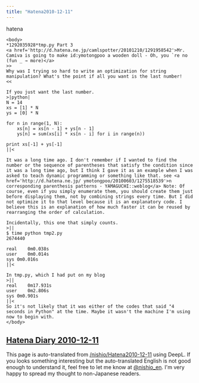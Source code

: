 ```yaml
---
title: "Hatena2010-12-11"
---
```


hatena

```
<body>
*1292035928*tmp.py Part 3
<a href='http://d.hatena.ne.jp/camlspotter/20101210/1291958542'>Mr. Camiva is going to make id:ymotongpoo a wooden doll - Oh, you `re no (fun _ → more)</a>
>>
Why was I trying so hard to write an optimization for string manipulation? What's the point if all you want is the last number!
<<

If you just want the last number.
>|python|
N = 14
xs = [1] * N
ys = [0] * N

for n in range(1, N):
    xs[n] = xs[n - 1] + ys[n - 1]
    ys[n] = sum(xs[i] * xs[n - i] for i in range(n))
    
print xs[-1] + ys[-1]
||<

It was a long time ago. I don't remember if I wanted to find the number or the sequence of parentheses that satisfy the condition since it was a long time ago, but I think I gave it as an example when I was asked to teach dynamic programming or something like that. see <a href='http://d.hatena.ne.jp/ ymotongpoo/20100603/1275518539'>n corresponding parenthesis patterns - YAMAGUCHI::weblog</a> Note: Of course, even if you simply enumerate them, you should create them just before displaying them, not by combining strings every time. But I did not optimize it to that level because it is an explanatory code. I believe this is an explanation of how much faster it can be reused by rearranging the order of calculation.

Incidentally, this one that simply counts.
>||
$ time python tmp2.py
2674440

real	0m0.038s
user	0m0.014s
sys	0m0.016s
||<

In tmp.py, which I had put on my blog
>||
real	0m17.931s
user	0m2.806s
sys	0m0.901s
||<
So it's not likely that it was either of the codes that said "4 seconds in Python" at the time. Maybe it wasn't the machine I'm using now to begin with.
</body>
```


[Hatena Diary 2010-12-11](https://nishiohirokazu.hatenadiary.org/archive/2010/12/11)
---
This page is auto-translated from [/nishio/Hatena2010-12-11](https://scrapbox.io/nishio/Hatena2010-12-11) using DeepL. If you looks something interesting but the auto-translated English is not good enough to understand it, feel free to let me know at [@nishio_en](https://twitter.com/nishio_en). I'm very happy to spread my thought to non-Japanese readers.
